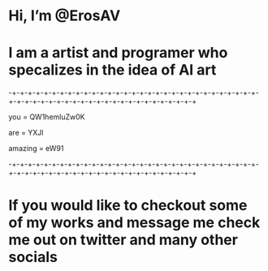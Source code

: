 # Hi, I’m @ErosAV
# I am a artist and programer who specalizes in the idea of AI art
-+-+-+-+-+-+-+-+-+-+-+-+-+-+-+-+-+-+-+-+-+-+-+-+-+-+-+-+-+-+-+-+-+-+-+-+-+-+-+-+-+-+-+-+-+-+-+-+-+-+-+-+-+-+-+

you = QW1hemluZw0K

are = YXJl

amazing = eW91

-+-+-+-+-+-+-+-+-+-+-+-+-+-+-+-+-+-+-+-+-+-+-+-+-+-+-+-+-+-+-+-+-+-+-+-+-+-+-+-+-+-+-+-+-+-+-+-+-+-+-+-+-+-+-+
# If you would like to checkout some of my works and message me check me out on twitter and many other socials

